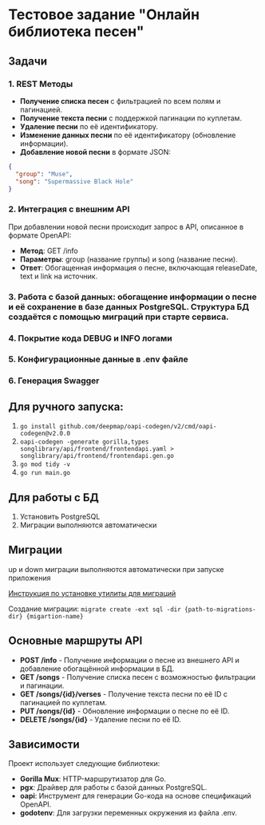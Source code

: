 # Тестовое задание "Онлайн библиотека песен"

## Задачи

### 1. REST Методы
- **Получение списка песен** с фильтрацией по всем полям и пагинацией.
- **Получение текста песни** с поддержкой пагинации по куплетам.
- **Удаление песни** по её идентификатору.
- **Изменение данных песни** по её идентификатору (обновление информации).
- **Добавление новой песни** в формате JSON:

```json
{
  "group": "Muse",
  "song": "Supermassive Black Hole"
}
```
### 2. Интеграция с внешним API
При добавлении новой песни происходит запрос в API, описанное в формате OpenAPI:

- **Метод**: GET /info
- **Параметры**: group (название группы) и song (название песни).
- **Ответ**: Обогащенная информация о песне, включающая releaseDate, text и link на источник.

### 3. Работа с базой данных: обогащение информации о песне и её сохранение в базе данных PostgreSQL. Структура БД создаётся с помощью миграций при старте сервиса.

### 4. Покрытие кода DEBUG и INFO логами

### 5. Конфигурационные данные в .env файле

### 6. Генерация Swagger


## Для ручного запуска:
1. `go install github.com/deepmap/oapi-codegen/v2/cmd/oapi-codegen@v2.0.0`
2. `oapi-codegen -generate gorilla,types songlibrary/api/frontend/frontendapi.yaml > songlibrary/api/frontend/frontendapi.gen.go`
3. `go mod tidy -v`
4. `go run main.go`

## Для работы с БД
1. Установить PostgreSQL
2. Миграции выполняются автоматически

## Миграции
up и down миграции выполняются автоматически при запуске приложения

[Инструкция по установке утилиты для миграций](https://github.com/golang-migrate/migrate/blob/master/cmd/migrate/README.md)

Создание миграции: `migrate create -ext sql -dir {path-to-migrations-dir} {migartion-name}`

## Основные маршруты API

- **POST /info** - Получение информации о песне из внешнего API и добавление обогащённой информации в БД.
- **GET /songs** - Получение списка песен с возможностью фильтрации и пагинации.
- **GET /songs/{id}/verses** - Получение текста песни по её ID с пагинацией по куплетам.
- **PUT /songs/{id}** - Обновление информации о песне по её ID.
- **DELETE /songs/{id}** - Удаление песни по её ID.

## Зависимости

Проект использует следующие библиотеки:

- **Gorilla Mux**: HTTP-маршрутизатор для Go.
- **pgx**: Драйвер для работы с базой данных PostgreSQL.
- **oapi**: Инструмент для генерации Go-кода на основе спецификаций OpenAPI.
- **godotenv**: Для загрузки переменных окружения из файла .env.